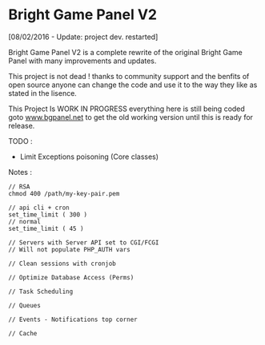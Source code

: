 Bright Game Panel V2
=========

[08/02/2016 - Update: project dev. restarted]

Bright Game Panel V2 is a complete rewrite of the original Bright Game Panel with many improvements and updates.

This project is not dead ! thanks to community support and the benfits of open source anyone can change the code and use it to the way they like as stated in the lisence.

This Project Is WORK IN PROGRESS everything here is still being coded goto www.bgpanel.net to get the old working version until this is ready for release.



TODO :

 * Limit Exceptions poisoning (Core classes)


Notes :


    // RSA
	chmod 400 /path/my-key-pair.pem
	
	// api cli + cron
	set_time_limit ( 300 )
	// normal
	set_time_limit ( 45 )

	// Servers with Server API set to CGI/FCGI
	// Will not populate PHP_AUTH vars

	// Clean sessions with cronjob

	// Optimize Database Access (Perms)

	// Task Scheduling

	// Queues

	// Events - Notifications top corner

	// Cache